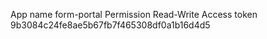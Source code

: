 App name	form-portal	
Permission Read-Write
Access token	 9b3084c24fe8ae5b67fb7f465308df0a1b16d4d5

